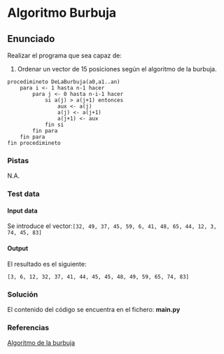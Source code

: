# Algoritmo Burbuja
## Enunciado
Realizar el programa que sea capaz de:
1. Ordenar un vector de 15 posiciones según el algoritmo de la burbuja.
```
procedimineto DeLaBurbuja(a0,a1..an)
    para i <- 1 hasta n-1 hacer
        para j <- 0 hasta n-i-1 hacer
            si a(j) > a(j+1) entonces
                aux <- a(j)
                a(j) <- a(j+1)
                a(j+1) <- aux
            fin si
        fin para
    fin para
fin procedimineto
```
### Pistas
N.A.

### Test data
#### Input data
Se introduce el vector:`[32, 49, 37, 45, 59, 6, 41, 48, 65, 44, 12, 3, 74, 45, 83]`

#### Output
El resultado es el siguiente:
```
[3, 6, 12, 32, 37, 41, 44, 45, 45, 48, 49, 59, 65, 74, 83]
```

### Solución
El contenido del código se encuentra en el fichero: **main.py**

### Referencias
[Algoritmo de la burbuja](https://es.wikipedia.org/wiki/Ordenamiento_de_burbuja)